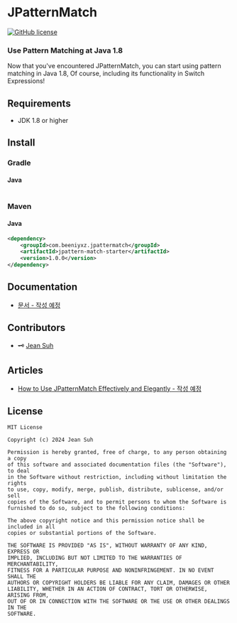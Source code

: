 # JPatternMatch

[![GitHub license](https://img.shields.io/npm/l/ts-pattern.svg)](https://github.com/jeansuh42/JPatterMatch/blob/main/LICENSE)

### Use Pattern Matching at Java 1.8

Now that you've encountered JPatternMatch, you can start using pattern matching in Java 1.8, Of course, including its functionality in Switch Expressions!


## Requirements

* JDK 1.8 or higher

## Install

### Gradle

#### Java

```groovy

```

### Maven

#### Java

```xml
<dependency>
    <groupId>com.beeniyxz.jpattermatch</groupId>
    <artifactId>jpattern-match-starter</artifactId>
    <version>1.0.0</version>
</dependency>
```

## Documentation
* [문서 - 작성 예정]()

## Contributors
* 🗝️ [Jean Suh](https://github.com/jeansuh42)

## Articles
* [How to Use JPatternMatch Effectively and Elegantly - 작성 예정]()

## License

```
MIT License

Copyright (c) 2024 Jean Suh

Permission is hereby granted, free of charge, to any person obtaining a copy
of this software and associated documentation files (the "Software"), to deal
in the Software without restriction, including without limitation the rights
to use, copy, modify, merge, publish, distribute, sublicense, and/or sell
copies of the Software, and to permit persons to whom the Software is
furnished to do so, subject to the following conditions:

The above copyright notice and this permission notice shall be included in all
copies or substantial portions of the Software.

THE SOFTWARE IS PROVIDED "AS IS", WITHOUT WARRANTY OF ANY KIND, EXPRESS OR
IMPLIED, INCLUDING BUT NOT LIMITED TO THE WARRANTIES OF MERCHANTABILITY,
FITNESS FOR A PARTICULAR PURPOSE AND NONINFRINGEMENT. IN NO EVENT SHALL THE
AUTHORS OR COPYRIGHT HOLDERS BE LIABLE FOR ANY CLAIM, DAMAGES OR OTHER
LIABILITY, WHETHER IN AN ACTION OF CONTRACT, TORT OR OTHERWISE, ARISING FROM,
OUT OF OR IN CONNECTION WITH THE SOFTWARE OR THE USE OR OTHER DEALINGS IN THE
SOFTWARE.
```
